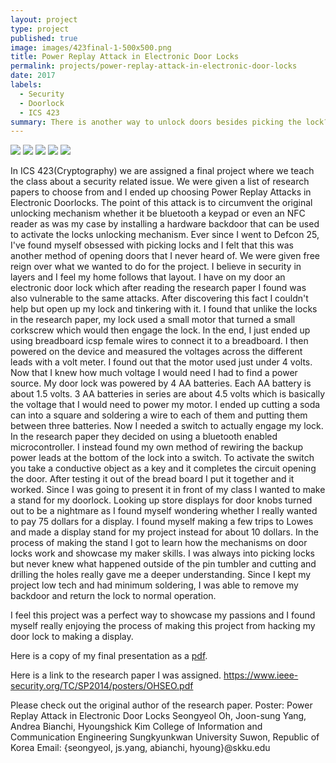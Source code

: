 ```yaml
---
layout: project
type: project
published: true
image: images/423final-1-500x500.png
title: Power Replay Attack in Electronic Door Locks
permalink: projects/power-replay-attack-in-electronic-door-locks
date: 2017
labels:
  - Security
  - Doorlock
  - ICS 423
summary: There is another way to unlock doors besides picking the lock?
---
```


<div class="ui small rounded images">
  <img class="ui image" src="../images/423final-1.jpg">
  <img class="ui image" src="../images/423final-2.jpg">
  <img class="ui image" src="../images/423final-3.jpg">
  <img class="ui image" src="../images/423final-4.jpg">
  <img class="ui image" src="../images/423final-5.JPG">
</div>

In ICS 423(Cryptography) we are assigned a final project where we teach the class about a security related issue. We were given a list of research papers to choose from and I ended up choosing Power Replay Attacks in Electronic Doorlocks. The point of this attack is to circumvent the original unlocking mechanism whether it be bluetooth a keypad or even an NFC reader as was my case by installing a hardware backdoor that can be used to activate the locks unlocking mechanism.  Ever since I went to Defcon 25, I've found myself obsessed with picking locks and I felt that this was another method of opening doors that I never heard of. We were given free reign over what we wanted to do for the project. I believe in security in layers and I feel my home follows that layout. I have on my door an electronic door lock which after reading the research paper I found was also vulnerable to the same attacks. After discovering this fact I couldn't help but open up my lock and tinkering with it. I found that unlike the locks in the research paper, my lock used a small motor that turned a small corkscrew which would then engage the lock. In the end, I just ended up using breadboard icsp female wires to connect it to a breadboard. I then powered on the device and measured the voltages across the different leads with a volt meter. I found out that the motor used just under 4 volts. Now that I knew how much voltage I would need I had to find a power source. My door lock was powered by 4 AA batteries. Each AA battery is about 1.5 volts. 3 AA batteries in series are about 4.5 volts which is basically the voltage that I would need to power my motor. I ended up cutting a soda can into a square and soldering a wire to each of them and putting them between three batteries. Now I needed a switch to actually engage my lock. In the research paper they decided on using a bluetooth enabled microcontroller. I instead found my own method of rewiring the backup power leads at the bottom of the lock into a switch. To activate the switch you take a conductive object as a key and it completes the circuit opening the door. After testing it out of the bread board I put it together and it worked. Since I was going to present it in front of my class I wanted to make a stand for my doorlock. Looking up store displays for door knobs turned out to be a nightmare as I found myself wondering whether I really wanted to pay 75 dollars for a display. I found myself making a few trips to Lowes and made a display stand for my project instead for about 10 dollars. In the process of making the stand I got to learn how the mechanisms on door locks work and showcase my maker skills. I was always into picking locks but never knew what happened outside of the pin tumbler and cutting and drilling the holes really gave me a deeper understanding. Since I kept my project low tech and had minimum soldering, I was able to remove my backdoor and return the lock to normal operation.

I feel this project was a perfect way to showcase my passions and I found myself really enjoying the process of making this project from hacking my door lock to making a display.



Here is a copy of my final presentation as a <a href="../files/iCS423FinalPresentationPowerReplayAttacksRyanNakata.pdf">pdf</a>.

Here is a link to the research paper I was assigned. <a href="https://www.ieee-security.org/TC/SP2014/posters/OHSEO.pdf">https://www.ieee-security.org/TC/SP2014/posters/OHSEO.pdf</a>

Please check out the original author of the research paper.
Poster: Power Replay Attack in Electronic Door Locks
Seongyeol Oh, Joon-sung Yang, Andrea Bianchi, Hyoungshick Kim
College of Information and Communication Engineering Sungkyunkwan University Suwon, Republic of Korea
Email: {seongyeol, js.yang, abianchi, hyoung}@skku.edu
<br>
